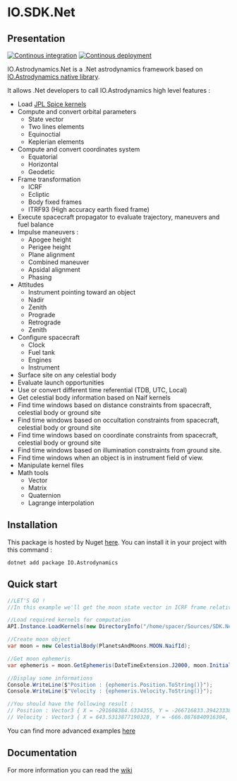 # IO.SDK.Net
## Presentation
[![Continous integration](https://github.com/IO-Aerospace-software-engineering/SDK.Net/actions/workflows/ci.yml/badge.svg)](https://github.com/IO-Aerospace-software-engineering/SDK.Net/actions/workflows/ci.yml)
[![Continous deployment](https://github.com/IO-Aerospace-software-engineering/SDK.Net/actions/workflows/cd.yml/badge.svg)](https://github.com/IO-Aerospace-software-engineering/SDK.Net/actions/workflows/cd.yml)

IO.Astrodynamics.Net is a .Net astrodynamics framework based on [IO.Astrodynamics native library](https://github.com/IO-Aerospace-software-engineering/SDK).

It allows .Net developers to call IO.Astrodynamics high level features :

* Load [JPL Spice kernels](https://naif.jpl.nasa.gov/naif/data.html)
* Compute and convert orbital parameters
  * State vector
  * Two lines elements
  * Equinoctial
  * Keplerian elements
* Compute and convert coordinates system
  * Equatorial
  * Horizontal
  * Geodetic
* Frame transformation
  * ICRF
  * Ecliptic
  * Body fixed frames
  * ITRF93 (High accuracy earth fixed frame)
* Execute spacecraft propagator to evaluate trajectory, maneuvers and fuel balance
* Impulse maneuvers :
  * Apogee height
  * Perigee height
  * Plane alignment
  * Combined maneuver
  * Apsidal alignment
  * Phasing
* Attitudes
  * Instrument pointing toward an object
  * Nadir
  * Zenith
  * Prograde
  * Retrograde
  * Zenith
* Configure spacecraft
  * Clock
  * Fuel tank
  * Engines
  * Instrument
* Surface site on any celestial body
* Evaluate launch opportunities
* Use or convert different time referential (TDB, UTC, Local)
* Get celestial body information based on Naif kernels
* Find time windows based on distance constraints from spacecraft, celestial body or ground site
* Find time windows based on occultation constraints from spacecraft, celestial body or ground site
* Find time windows based on coordinate constraints from spacecraft, celestial body or ground site
* Find time windows based on illumination constraints from ground site.
* Find time windows when an object is in instrument field of view.
* Manipulate kernel files
* Math tools
  * Vector
  * Matrix
  * Quaternion
  * Lagrange interpolation


## Installation
This package is hosted by Nuget [here](https://www.nuget.org/packages/IO.Astrodynamics/).
You can install it in your project with this command :
```
dotnet add package IO.Astrodynamics
```
## Quick start
```C#
//LET'S GO !
//In this example we'll get the moon state vector in ICRF frame relative to the earth without aberration

//Load required kernels for computation
API.Instance.LoadKernels(new DirectoryInfo("/home/spacer/Sources/SDK.Net/IO.Astrodynamics.Tests/Data/SolarSystem"));

//Create moon object
var moon = new CelestialBody(PlanetsAndMoons.MOON.NaifId);

//Get moon ephemeris
var ephemeris = moon.GetEphemeris(DateTimeExtension.J2000, moon.InitialOrbitalParameters.CenterOfMotion, Frame.ICRF, Aberration.None).ToStateVector();

//Display some informations
Console.WriteLine($"Position : {ephemeris.Position.ToString()}");
Console.WriteLine($"Velocity : {ephemeris.Velocity.ToString()}");

//You should have the following result : 
// Position : Vector3 { X = -291608384.6334355, Y = -266716833.39423338, Z = -76102487.09990202 }
// Velocity : Vector3 { X = 643.5313877190328, Y = -666.0876840916304, Z = -301.32570498227307 }

```

You can find more advanced examples [here](https://github.com/IO-Aerospace-software-engineering/Astrodynamics.Net/wiki/Examples)

## Documentation
For more information you can read the [wiki](https://github.com/IO-Aerospace-software-engineering/Astrodynamics.Net/wiki)
